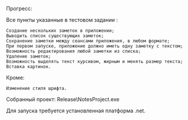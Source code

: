 Прогресс:

  Все пункты указанные в тестовом задании :
  
    Создание нескольких заметок в приложении;
    Выводить список существующих заметок;
    Сохранение заметки между сеансами приложения, в любом формате; 
    При первом запуске, приложение должно иметь одну заметку с текстом;
    Возможность редактирования любой заметки из списка;
    Удаление заметок;
    Возможность выделять текст курсивом, жирным и менять размер текста;
    Вставка картинок.
  Кроме:
  
    Изменение стиля шрифта.
    
Собранный проект: Release\NotesProject.exe

Для запуска требуется установленная платформа .net.
